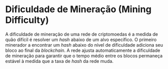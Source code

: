 # Dificuldade de Mineração (Mining Difficulty)

A dificuldade de mineração de uma rede de criptomoedas é a medida de quão difícil é resolver um _hash_ abaixo de um alvo específico. O primeiro minerador a encontrar um _hash_ abaixo do nível de dificuldade adiciona seu bloco ao final da _blockchain_. A rede ajusta automaticamente a dificuldade de mineração para garantir que o tempo médio entre os blocos permaneça estável à medida que a taxa de _hash_ da rede muda.